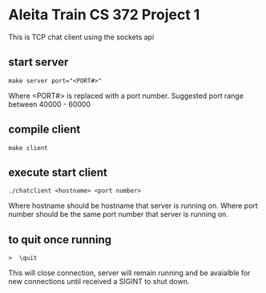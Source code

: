 # Aleita Train CS 372 Project 1

This is TCP chat client using the sockets api

## start server
	make server port="<PORT#>"

Where <PORT#> is replaced with a port number. 
Suggested port range between 40000 - 60000

## compile client 
	make client 

## execute start client 
	./chatclient <hostname> <port number>

Where hostname should be hostname that server is running on. 
Where port number should be the same port number that server is running on. 

## to quit once running
	>  \quit

This will close connection, server will remain running and be avaialble for new connections until received a SIGINT to shut down. 

